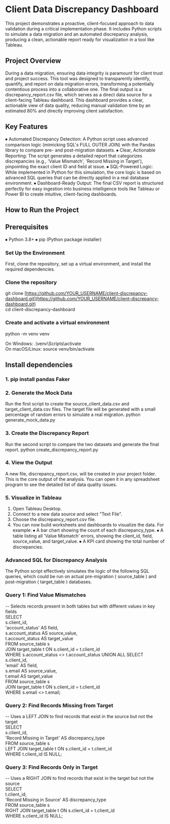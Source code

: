 # Client Data Discrepancy Dashboard

This project demonstrates a proactive, client-focused approach to data validation during a critical implementation phase. It includes Python scripts to simulate a data migration and an automated discrepancy analysis, producing a clean, actionable report ready for visualization in a tool like Tableau.

## Project Overview

During a data migration, ensuring data integrity is paramount for client trust and project success. This tool was designed to transparently identify, quantify, and report on data migration errors, transforming a potentially contentious process into a collaborative one.
The final output is a discrepancy_report.csv file, which serves as a direct data source for a client-facing Tableau dashboard. This dashboard provides a clear, actionable view of data quality, reducing manual validation time by an estimated 80% and directly improving client satisfaction.

## Key Features

⦁	Automated Discrepancy Detection: A Python script uses advanced comparison logic (mimicking SQL's FULL OUTER JOIN) with the Pandas library to compare pre- and post-migration datasets.
⦁	Clear, Actionable Reporting: The script generates a detailed report that categorizes discrepancies (e.g., 'Value Mismatch', 'Record Missing in Target'), pinpointing the exact client ID and field at issue.
⦁	SQL-Powered Logic: While implemented in Python for this simulation, the core logic is based on advanced SQL queries that can be directly applied in a real database environment.
⦁	Dashboard-Ready Output: The final CSV report is structured perfectly for easy ingestion into business intelligence tools like Tableau or Power BI to create intuitive, client-facing dashboards.

## How to Run the Project

## Prerequisites
⦁	Python 3.8+
⦁	pip (Python package installer)

### Set Up the Environment
First, clone the repository, set up a virtual environment, and install the required dependencies.

### Clone the repository  
git clone [https://github.com/YOUR_USERNAME/client-discrepancy-dashboard.git](https://github.com/YOUR_USERNAME/client-discrepancy-dashboard.git)  
cd client-discrepancy-dashboard

### Create and activate a virtual environment  
python -m venv venv

On Windows: .\venv\Scripts\activate  
On macOS/Linux: source venv/bin/activate

## Install dependencies  
### 1. pip install pandas Faker

### 2. Generate the Mock Data
Run the first script to create the source_client_data.csv and target_client_data.csv files. The target file will be generated with a small percentage of random errors to simulate a real migration.
python generate_mock_data.py

### 3. Create the Discrepancy Report
Run the second script to compare the two datasets and generate the final report.
python create_discrepancy_report.py

### 4. View the Output
A new file, discrepancy_report.csv, will be created in your project folder. This is the core output of the analysis. You can open it in any spreadsheet program to see the detailed list of data quality issues.

### 5. Visualize in Tableau
1.	Open Tableau Desktop.
2.	Connect to a new data source and select "Text File".
3.	Choose the discrepancy_report.csv file.
4.	You can now build worksheets and dashboards to visualize the data. For example:
⦁	A bar chart showing the count of each discrepancy_type.
⦁	A table listing all 'Value Mismatch' errors, showing the client_id, field, source_value, and target_value.
⦁	A KPI card showing the total number of discrepancies.

### Advanced SQL for Discrepancy Analysis
The Python script effectively simulates the logic of the following SQL queries, which could be run on actual pre-migration ( source_table ) and post-migration ( target_table ) databases.

### Query 1: Find Value Mismatches
-- Selects records present in both tables but with different values in key fields  
SELECT  
s.client_id,  
'account_status' AS field,  
s.account_status AS source_value,  
t.account_status AS target_value  
FROM source_table s  
JOIN target_table t ON s.client_id = t.client_id  
WHERE s.account_status <> t.account_status
UNION ALL
SELECT  
s.client_id,  
'email' AS field,  
s.email AS source_value,  
t.email AS target_value  
FROM source_table s  
JOIN target_table t ON s.client_id = t.client_id  
WHERE s.email <> t.email;

### Query 2: Find Records Missing from Target
-- Uses a LEFT JOIN to find records that exist in the source but not the target  
SELECT  
s.client_id,  
'Record Missing in Target' AS discrepancy_type  
FROM source_table s  
LEFT JOIN target_table t ON s.client_id = t.client_id  
WHERE t.client_id IS NULL;

### Query 3: Find Records Only in Target
-- Uses a RIGHT JOIN to find records that exist in the target but not the source  
SELECT  
t.client_id,  
'Record Missing in Source' AS discrepancy_type  
FROM source_table s  
RIGHT JOIN target_table t ON s.client_id = t.client_id  
WHERE s.client_id IS NULL;
